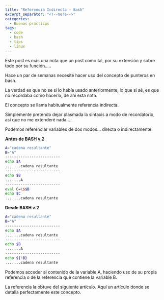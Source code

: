 ```yaml
---
title: "Referencia Indirecta - Bash"
excerpt_separator: "<!--more-->"
categories:
  - Buenas prácticas
tags:
  - code
  - bash
  - tips
  - linux
---
```

Este post es más una nota que un post como tal, por su extensión y sobre todo por su función.....

Hace un par de semanas necesité hacer uso del concepto de punteros en bash.
<!--more-->

La verdad es que no se si lo había usado anteriormente, lo que si sé, es que no recordaba como hacerlo, de ahí esta nota.

El concepto se llama habitualmente referencia indirecta.

Simplemente pretendo dejar plasmada la sintaxis a modo de recordatorio, así que no me extenderé nada.....

Podemos referenciar variables de dos modos... directa o indirectamente.

**Antes de BASH v.2**
```bash
A="cadena resultante"
B="A"
-------------------------
echo $A
.......cadena resultante
-------------------------
echo $B
.......A
-------------------------
eval C=\$$B
echo $C
.......cadena resultante
```

**Desde BASH v.2**
```bash
A="cadena resultante"
B="A"
-------------------------
echo $A
.......cadena resultante
-------------------------
echo $B
.......A
-------------------------
echo ${!B}
.......cadena resultante
```

Podemos acceder al contenido de la variable A, haciendo uso de su propia referencia o de la referencia que contiene la variable B.

La referencia la obtuve del siguiente artículo.
Aquí un artículo donde se detalla perfectamente este concepto.